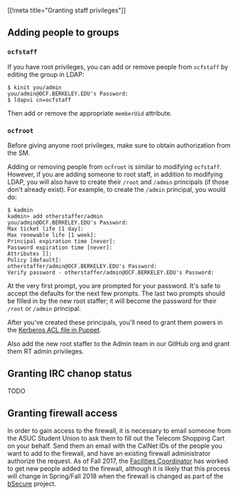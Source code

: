 [[!meta title="Granting staff privileges"]]

## Adding people to groups

### `ocfstaff`

If you have root privileges, you can add or remove people from `ocfstaff` by
editing the group in LDAP:

```
$ kinit you/admin
you/admin@OCF.BERKELEY.EDU's Password:
$ ldapvi cn=ocfstaff
```

Then add or remove the appropriate `memberUid` attribute.

### `ocfroot`

Before giving anyone root privileges, make sure to obtain authorization from
the SM.

Adding or removing people from `ocfroot` is similar to modifying
`ocfstaff`. However, if you are adding someone to root staff, in addition to
modifying LDAP, you will also have to create their `/root` and `/admin`
principals (if those don't already exist). For example, to create the
`/admin` principal, you would do:

```
$ kadmin
kadmin> add otherstaffer/admin
you/admin@OCF.BERKELEY.EDU's Password:
Max ticket life [1 day]:
Max renewable life [1 week]:
Principal expiration time [never]:
Password expiration time [never]:
Attributes []:
Policy [default]:
otherstaffer/admin@OCF.BERKELEY.EDU's Password:
Verify password - otherstaffer/admin@OCF.BERKELEY.EDU's Password:
```

At the very first prompt, you are prompted for your password. It's safe to
accept the defaults for the next few prompts. The last two prompts should be
filled in by the new root staffer; it will become the password for their
`/root` or `/admin` principal.

After you've created these principals, you'll need to grant them powers in the
[Kerberos ACL file in Puppet](https://github.com/ocf/puppet/blob/master/modules/ocf_kerberos/files/kadmind.acl).

Also add the new root staffer to the Admin team in our GitHub org and grant
them RT admin privileges.


## Granting IRC chanop status

TODO


## Granting firewall access

In order to gain access to the firewall, it is necessary to email someone
from the ASUC Student Union to ask them to fill out the Telecom Shopping
Cart on your behalf. Send them an email with the CalNet IDs of the people
you want to add to the firewall, and have an existing firewall administrator
authorize the request. As of Fall 2017, the
[Facilities Coordinator](https://studentunion.berkeley.edu/our-team/) has
worked to get new people added to the firewall, although it is likely that
this process will change in Spring/Fall 2018 when the firewall is changed as
part of the [bSecure](https://bsecure.berkeley.edu) project.
